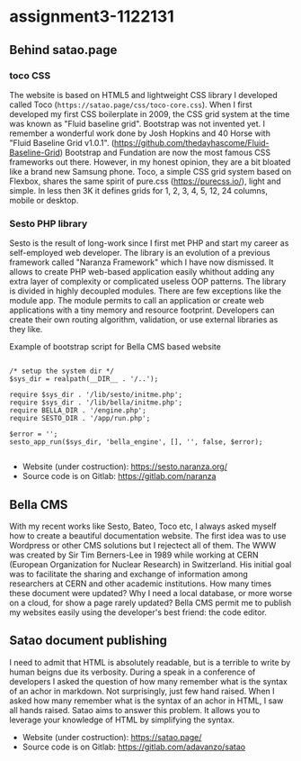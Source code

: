 # assignment3-1122131


## Behind satao.page

### toco CSS
The website is based on HTML5 and lightweight CSS library I developed called Toco (`https://satao.page/css/toco-core.css`).
When I first developed my first CSS boilerplate in 2009, the CSS grid system at the time was known as "Fluid baseline grid".
Bootstrap was not invented yet.
I remember a wonderful work done by Josh Hopkins and 40 Horse with "Fluid Baseline Grid v1.0.1". (https://github.com/thedayhascome/Fluid-Baseline-Grid)
Bootstrap and Fundation are now the most famous CSS frameworks out there.
However, in my honest opinion, they are a bit bloated like a brand new Samsung phone.
Toco, a simple CSS grid system based on Flexbox, shares the same spirit of pure.css (https://purecss.io/), light and simple.
In less then 3K it defines grids for 1, 2, 3, 4, 5, 12, 24 columns, mobile or desktop.

### Sesto PHP library
Sesto is the result of long-work since I first met PHP and start my career as self-employed web developer.
The library is an evolution of a previous framework called "Naranza Framework" which I have now dismissed.
It allows to create PHP web-based application easily whithout adding any extra layer of complexity or complicated useless OOP patterns.
The library is divided in highly decoupled modules. There are few exceptions like the module app.
The module permits to call an application or create web applications with a tiny memory and resource footprint.
Developers can create their own routing algorithm, validation, or use external libraries as they like.

Example of bootstrap script for Bella CMS based website

```

/* setup the system dir */
$sys_dir = realpath(__DIR__ . '/..');

require $sys_dir . '/lib/sesto/initme.php';
require $sys_dir . '/lib/bella/initme.php';
require BELLA_DIR . '/engine.php';
require SESTO_DIR . '/app/run.php';

$error = '';
sesto_app_run($sys_dir, 'bella_engine', [], '', false, $error);


```

* Website (under costruction): https://sesto.naranza.org/
* Source code is on Gitlab: https://gitlab.com/naranza

## Bella CMS
With my recent works like Sesto, Bateo, Toco etc, I always asked myself how to create a beautiful documentation website.
The first idea was to use Wordpress or other CMS solutions but I rejectect all of them.
The WWW was created by Sir Tim Berners-Lee in 1989 while working at CERN (European Organization for Nuclear Research) in Switzerland.
His initial goal was to facilitate the sharing and exchange of information among researchers at CERN and other academic institutions.
How many times these document were updated?
Why I need a local database, or more worse on a cloud, for show a page rarely updated?
Bella CMS permit me to publish my websites easily using the developer's best friend: the code editor.

## Satao document publishing

I need to admit that HTML is absolutely readable, but is a terrible to write by human beigns due its verbosity.
During a speak in a conference of developers I asked the question of how many remember what is the syntax of an achor in markdown.
Not surprisingly, just few hand raised.
When I asked how many remember what is the syntax of an achor in HTML, I saw all hands raised.
Satao aims to answer this problem.
It allows you to leverage your knowledge of HTML by simplifying the syntax.

* Website (under costruction): https://satao.page/
* Source code is on Gitlab: https://gitlab.com/adavanzo/satao

